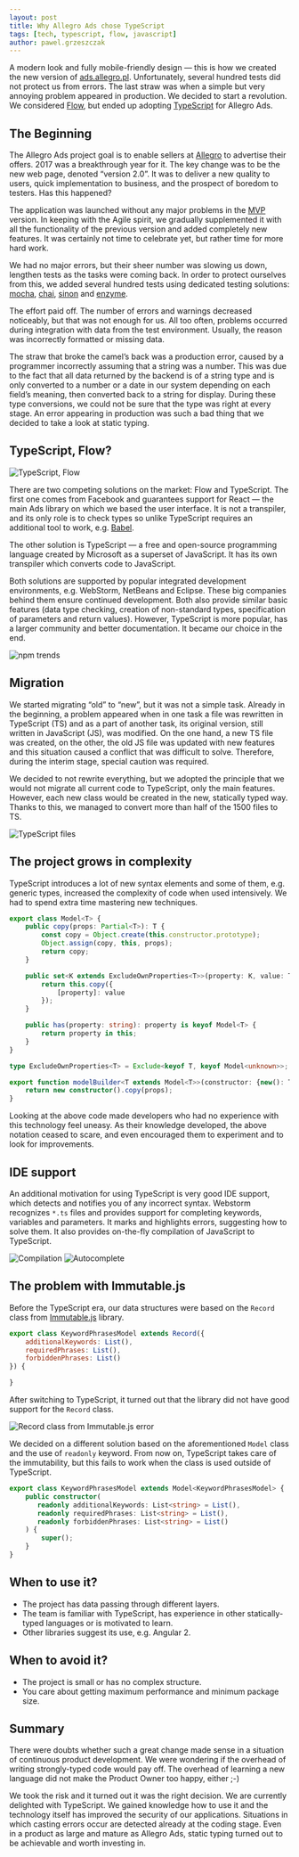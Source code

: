 ```yaml
---
layout: post
title: Why Allegro Ads chose TypeScript
tags: [tech, typescript, flow, javascript]
author: pawel.grzeszczak
---
```


A modern look and fully mobile-friendly design — this is how we created the new version of [ads.allegro.pl](https://ads.allegro.pl).
Unfortunately, several hundred tests did not protect us from errors.
The last straw was when a simple but very annoying problem appeared in production.
We decided to start a revolution. We considered [Flow](https://flow.org/), but ended up adopting [TypeScript](https://www.typescriptlang.org/)
for Allegro Ads.

## The Beginning
The Allegro Ads project goal is to enable sellers at [Allegro](/about-us/) to advertise their offers. 2017 was a breakthrough year for it.
The key change was to be the new web page, denoted “version 2.0”.
It was to deliver a new quality to users, quick implementation to business,
and the prospect of boredom to testers. Has this happened?

The application was launched without any major problems in the [MVP](https://en.wikipedia.org/wiki/Minimum_viable_product) version.
In keeping with the Agile spirit,
we gradually supplemented it with all the functionality of the previous version and added completely new features.
It was certainly not time to celebrate yet, but rather time for more hard work.

We had no major errors, but their sheer number was slowing us down, lengthen tests as the tasks were coming back.
In order to protect ourselves from this, we added several hundred tests using dedicated testing solutions:
[mocha](https://mochajs.org/), [chai](https://www.chaijs.com/), [sinon](https://sinonjs.org/) and [enzyme](https://airbnb.io/enzyme/).

The effort paid off. The number of errors and warnings decreased noticeably, but that was not enough for us.
All too often, problems occurred during integration with data from the test environment.
Usually, the reason was incorrectly formatted or missing data.

The straw that broke the camel’s back was a production error, caused by a programmer incorrectly assuming that a string was a number.
This was due to the fact that all data returned by the backend is of a string type and is only converted to a number or a date 
in our system depending on each field’s meaning, then converted back to a string for display.
During these type conversions, we could not be sure that the type was right at every stage.
An error appearing in production was such a bad thing that we decided to take a look at static typing.

## TypeScript, Flow?
<img alt="TypeScript, Flow" src="/img/articles/2019-03-15-why-allegro-ads-chose-typescript/ts-vs-flow.png" />

There are two competing solutions on the market: Flow and TypeScript. The first one comes from Facebook and
guarantees support for React — the main Ads library on which we based the user interface.
It is not a transpiler, and its only role is to check types so unlike TypeScript requires an additional tool to work, e.g. [Babel](https://babeljs.io/).

The other solution is TypeScript — a free and open-source programming language
created by Microsoft as a superset of JavaScript. It has its own transpiler which converts code to JavaScript.

Both solutions are supported by popular integrated development environments, e.g. WebStorm, NetBeans and Eclipse.
These big companies behind them ensure continued development.
Both also provide similar basic features
(data type checking, creation of non-standard types, specification of parameters and return values).
However, TypeScript is more popular, has a larger community and better documentation.
It became our choice in the end.

<img alt="npm trends" src="/img/articles/2019-03-15-why-allegro-ads-chose-typescript/npm-trends.png" />

## Migration
We started migrating “old” to “new”, but it was not a simple task.
Already in the beginning, a problem appeared
when in one task a file was rewritten in TypeScript (TS) and as a part of another task, its original version,
still written in JavaScript (JS), was modified.
On the one hand, a new TS file was created, on the other,
the old JS file was updated with new features and this situation caused a conflict that was difficult to solve.
Therefore, during the interim stage, special caution was required.

We decided to not rewrite everything, but we adopted the principle that we would not migrate all current code to TypeScript, only the main features.
However, each new class would be created in the new, statically typed way.
Thanks to this, we managed to convert more than half of the 1500 files to TS.

<img alt="TypeScript files" src="/img/articles/2019-03-15-why-allegro-ads-chose-typescript/files-comparison.png" />

## The project grows in complexity
TypeScript introduces a lot of new syntax elements and some of them, e.g. generic types, increased the complexity of code
when used intensively.
We had to spend extra time mastering new techniques.

```typescript
export class Model<T> {
    public copy(props: Partial<T>): T {
        const copy = Object.create(this.constructor.prototype);
        Object.assign(copy, this, props);
        return copy;
    }

    public set<K extends ExcludeOwnProperties<T>>(property: K, value: T[K]): T {
        return this.copy({
            [property]: value
        });
    }

    public has(property: string): property is keyof Model<T> {
        return property in this;
    }
}

type ExcludeOwnProperties<T> = Exclude<keyof T, keyof Model<unknown>>;

export function modelBuilder<T extends Model<T>>(constructor: {new(): T; }, props: Partial<T>) {
    return new constructor().copy(props);
}
```

Looking at the above code made developers who had no experience with this technology feel uneasy.
As their knowledge developed, the above notation ceased to scare,
and even encouraged them to experiment and to look for improvements.

## IDE support
An additional motivation for using TypeScript is very good IDE support, which detects and notifies you of any incorrect syntax.
Webstorm recognizes `*.ts` files and provides support for completing keywords, variables and parameters.
It marks and highlights errors, suggesting how to solve them. It also provides on-the-fly compilation of JavaScript to TypeScript.

<img alt="Compilation" src="/img/articles/2019-03-15-why-allegro-ads-chose-typescript/compiling.png" />
<img alt="Autocomplete" src="/img/articles/2019-03-15-why-allegro-ads-chose-typescript/autocomplete.png" />

## The problem with Immutable.js
Before the TypeScript era, our data structures were based on the `Record` class from [Immutable.js](https://github.com/immutable-js/immutable-js/) library.

```javascript
export class KeywordPhrasesModel extends Record({
    additionalKeywords: List(),
    requiredPhrases: List(),
    forbiddenPhrases: List()
}) {

}
```

After switching to TypeScript, it turned out that the library did not have good support for the `Record` class.

<img alt="Record class from Immutable.js error" src="/img/articles/2019-03-15-why-allegro-ads-chose-typescript/error.png" />

We decided on a different solution based on the aforementioned `Model` class and the use of `readonly` keyword.
From now on, TypeScript takes care of the immutability, but this fails to work when the class is used outside of TypeScript.

```typescript
export class KeywordPhrasesModel extends Model<KeywordPhrasesModel> {
    public constructor(
       readonly additionalKeywords: List<string> = List(),
       readonly requiredPhrases: List<string> = List(),
       readonly forbiddenPhrases: List<string> = List() 
    ) {
        super();
    } 
}
```

## When to use it?
* The project has data passing through different layers.
* The team is familiar with TypeScript, has experience in other statically-typed languages ​​or is motivated to learn.
* Other libraries suggest its use, e.g. Angular 2.

## When to avoid it?
* The project is small or has no complex structure.
* You care about getting maximum performance and minimum package size.

## Summary
There were doubts whether such a great change made sense in a situation of continuous product development.
We were wondering if the overhead of writing strongly-typed code would pay off.
The overhead of learning a new language did not make the Product Owner too happy, either ;-)

We took the risk and it turned out it was the right decision. We are currently delighted with TypeScript.
We gained knowledge how to use it and the technology itself has improved the security of our applications.
Situations in which casting errors occur are detected already at the coding stage.
Even in a product as large and mature as Allegro Ads, static typing turned out to be achievable and worth investing in.
